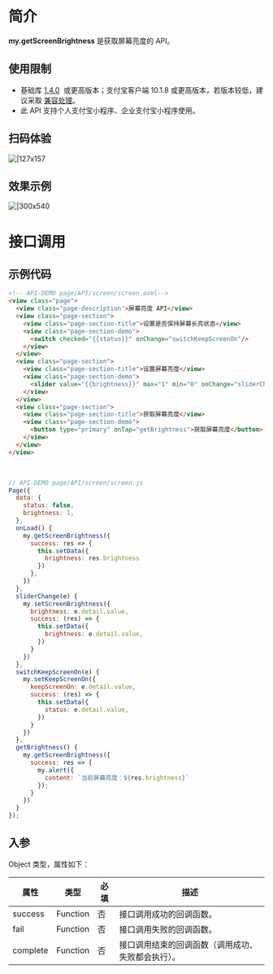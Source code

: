 
# 简介
**my.getScreenBrightness** 是获取屏幕亮度的 API。

## 使用限制

- 基础库 [1.4.0](https://opendocs.alipay.com/mini/framework/lib)  或更高版本；支付宝客户端  10.1.8 或更高版本，若版本较低，建议采取 [兼容处理](https://opendocs.alipay.com/mini/framework/compatibility)。
- 此 API 支持个人支付宝小程序、企业支付宝小程序使用。

## 扫码体验
![|127x157](https://gw.alipayobjects.com/zos/skylark-tools/public/files/8850f6120e1564399047574eed0dd3a3.jpeg#align=left&display=inline&height=157&margin=%5Bobject%20Object%5D&originHeight=157&originWidth=127&status=done&style=stroke&width=127)

## 效果示例
![|300x540](https://gw.alipayobjects.com/zos/skylark-tools/public/files/f3632b49da57baffc666f5c0239923d4.gif#align=left&display=inline&height=540&margin=%5Bobject%20Object%5D&originHeight=540&originWidth=300&status=done&style=stroke&width=300)

# 接口调用

## 示例代码
```html
<!-- API-DEMO page/API/screen/screen.axml-->
<view class="page">
  <view class="page-description">屏幕亮度 API</view>
  <view class="page-section">
    <view class="page-section-title">设置是否保持屏幕长亮状态</view>
    <view class="page-section-demo">
      <switch checked="{{status}}" onChange="switchKeepScreenOn"/>
    </view>
  </view>
  <view class="page-section">
    <view class="page-section-title">设置屏幕亮度</view>
    <view class="page-section-demo">
      <slider value="{{brightness}}" max="1" min="0" onChange="sliderChange" step="0.02"/>
    </view>
  </view>
  <view class="page-section">
    <view class="page-section-title">获取屏幕亮度</view>
    <view class="page-section-demo">
      <button type="primary" onTap="getBrightness">获取屏幕亮度</button>
    </view>
  </view>
</view>
```
﻿
```javascript
// API-DEMO page/API/screen/screen.js
Page({
  data: {
    status: false,
    brightness: 1,
  },
  onLoad() {
    my.getScreenBrightness({
      success: res => {
        this.setData({
          brightness: res.brightness
        })
      },
    })
  },
  sliderChange(e) {
    my.setScreenBrightness({
      brightness: e.detail.value,
      success: (res) => {
        this.setData({
          brightness: e.detail.value,
        })
      }
    })
  },
  switchKeepScreenOn(e) {
    my.setKeepScreenOn({
      keepScreenOn: e.detail.value,
      success: (res) => {
        this.setData({
          status: e.detail.value,
        })
      }
    })
  },
  getBrightness() {
    my.getScreenBrightness({
      success: res => {
        my.alert({
          content: `当前屏幕亮度：${res.brightness}`
        });
      }
    })
  }
});
```


## 入参
Object 类型，属性如下：

| **属性** | **类型** | **必填** | **描述** |
| --- | --- | --- | --- |
| success | Function | 否 | 接口调用成功的回调函数。 |
| fail | Function | 否 | 接口调用失败的回调函数。 |
| complete | Function | 否 | 接口调用结束的回调函数（调用成功、失败都会执行）。 |



